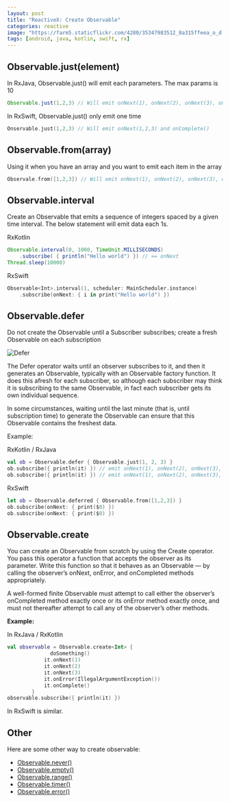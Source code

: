 ```yaml
---
layout: post
title: "ReactiveX: Create Observable"
categories: reactive
image: "https://farm5.staticflickr.com/4280/35347983512_8a315ffeea_o_d.jpg"
tags: [android, java, kotlin, swift, rx]
---
```


## Observable.just(element)
In RxJava, Observable.just() will emit each parameters. The max params is 10

```java
Observable.just(1,2,3) // Will emit onNext(1), onNext(2), onNext(3), onComplete()
```

In RxSwift, Observable.just() only emit one time

```swift
Onservable.just(1,2,3) // Will emit onNext(1,2,3) and onComplete()
```
<!--more-->
## Observable.from(array)
Using it when you have an array and you want to emit each item in the array

```swift
Observale.from([1,2,3]) // Will emit onNext(1), onNext(2), onNext(3), onComplete()
```

## Observable.interval
Create an Observable that emits a sequence of integers spaced by a given time interval.
The below statement will emit data each 1s.

RxKotlin

```java
Observable.interval(0, 1000, TimeUnit.MILLISECONDS)
	.subscribe( { println("Hello world") }) // == onNext
Thread.sleep(10000)
```

RxSwift

```swift
Observable<Int>.interval(1, scheduler: MainScheduler.instance)
    .subscribe(onNext: { i in print("Hello world") })
```

## Observable.defer
Do not create the Observable until a Subscriber subscribes; create a fresh Observable on each subscription


<img class="post-image" src="http://reactivex.io/documentation/operators/images/defer.c.png" alt="Defer"/>

The Defer operator waits until an observer subscribes to it, and then it generates an Observable, typically with an Observable factory function. It does this afresh for each subscriber, so although each subscriber may think it is subscribing to the same Observable, in fact each subscriber gets its own individual sequence.

In some circumstances, waiting until the last minute (that is, until subscription time) to generate the Observable can ensure that this Observable contains the freshest data.

Example:

RxKotlin / RxJava

```kotlin
val ob = Observable.defer { Observable.just(1, 2, 3) }
ob.subscribe({ println(it) }) // emit onNext(1), onNext(2), onNext(3), onComplete() 
ob.subscribe({ println(it) }) // emit onNext(1), onNext(2), onNext(3), onComplete()
```

RxSwift

```swift
let ob = Observable.deferred { Observable.from([1,2,3]) }
ob.subscribe(onNext: { print($0) })
ob.subscribe(onNext: { print($0) })

```

## Observable.create
You can create an Observable from scratch by using the Create operator. You pass this operator a function that accepts the observer as its parameter. Write this function so that it behaves as an Observable — by calling the observer’s onNext, onError, and onCompleted methods appropriately.

A well-formed finite Observable must attempt to call either the observer’s onCompleted method exactly once or its onError method exactly once, and must not thereafter attempt to call any of the observer’s other methods.

**Example:**

In RxJava / RxKotlin

```kotlin
val observable = Observable.create<Int> {
			  doSomething()
            it.onNext(1)
            it.onNext(2)
            it.onNext(3)
            it.onError(IllegalArgumentException())
            it.onComplete()
        }
observable.subscribe({ println(it) })

```

In RxSwift is similar.


## Other
Here are some other way to create observable:

- [Observable.never()](http://reactivex.io/RxJava/javadoc/rx/Observable.html#never())
- [Observable.empty()](http://reactivex.io/RxJava/javadoc/rx/Observable.html#empty())
- [Observable.range()](http://reactivex.io/RxJava/javadoc/rx/Observable.html#range(int,%20int))
- [Observable.timer()](http://reactivex.io/RxJava/javadoc/rx/Observable.html#timer(long,%20java.util.concurrent.TimeUnit))
- [Observable.error()](http://reactivex.io/RxJava/javadoc/rx/Observable.html#error(java.lang.Throwable))
